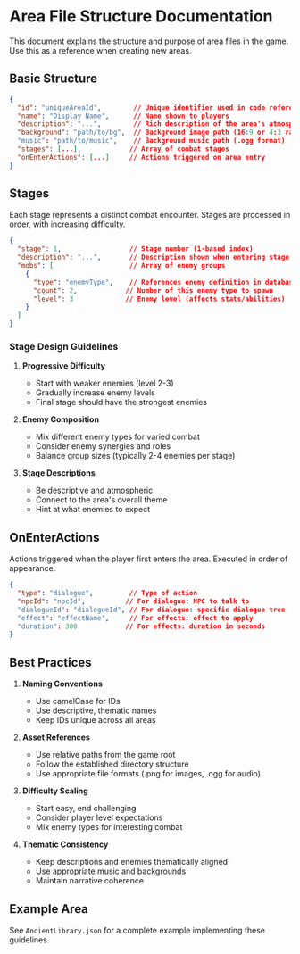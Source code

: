 # Area File Structure Documentation

This document explains the structure and purpose of area files in the game. Use this as a reference when creating new areas.

## Basic Structure

```json
{
  "id": "uniqueAreaId",        // Unique identifier used in code references
  "name": "Display Name",      // Name shown to players
  "description": "...",        // Rich description of the area's atmosphere
  "background": "path/to/bg",  // Background image path (16:9 or 4:3 ratio)
  "music": "path/to/music",    // Background music path (.ogg format)
  "stages": [...],            // Array of combat stages
  "onEnterActions": [...]     // Actions triggered on area entry
}
```

## Stages

Each stage represents a distinct combat encounter. Stages are processed in order, with increasing difficulty.

```json
{
  "stage": 1,                 // Stage number (1-based index)
  "description": "...",       // Description shown when entering stage
  "mobs": [                   // Array of enemy groups
    {
      "type": "enemyType",    // References enemy definition in database
      "count": 2,            // Number of this enemy type to spawn
      "level": 3             // Enemy level (affects stats/abilities)
    }
  ]
}
```

### Stage Design Guidelines

1. **Progressive Difficulty**
   - Start with weaker enemies (level 2-3)
   - Gradually increase enemy levels
   - Final stage should have the strongest enemies

2. **Enemy Composition**
   - Mix different enemy types for varied combat
   - Consider enemy synergies and roles
   - Balance group sizes (typically 2-4 enemies per stage)

3. **Stage Descriptions**
   - Be descriptive and atmospheric
   - Connect to the area's overall theme
   - Hint at what enemies to expect

## OnEnterActions

Actions triggered when the player first enters the area. Executed in order of appearance.

```json
{
  "type": "dialogue",         // Type of action
  "npcId": "npcId",          // For dialogue: NPC to talk to
  "dialogueId": "dialogueId", // For dialogue: specific dialogue tree
  "effect": "effectName",     // For effects: effect to apply
  "duration": 300            // For effects: duration in seconds
}
```

## Best Practices

1. **Naming Conventions**
   - Use camelCase for IDs
   - Use descriptive, thematic names
   - Keep IDs unique across all areas

2. **Asset References**
   - Use relative paths from the game root
   - Follow the established directory structure
   - Use appropriate file formats (.png for images, .ogg for audio)

3. **Difficulty Scaling**
   - Start easy, end challenging
   - Consider player level expectations
   - Mix enemy types for interesting combat

4. **Thematic Consistency**
   - Keep descriptions and enemies thematically aligned
   - Use appropriate music and backgrounds
   - Maintain narrative coherence

## Example Area

See `AncientLibrary.json` for a complete example implementing these guidelines. 